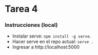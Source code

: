 # Tarea 4
### Instrucciones (local)
- Instalar serve: `npm install -g serve`.
- Hacer serve en el repo actual: `serve .`
- Ingresar a http://localhost:5000

